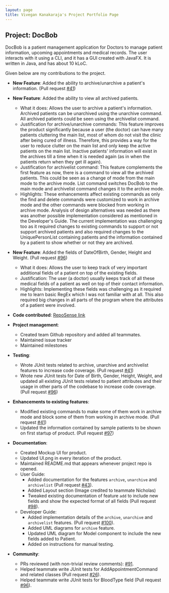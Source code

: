 ```yaml
---
layout: page
title: Vivegan Kanakaraja's Project Portfolio Page
---
```


## Project: DocBob

DocBob is a patient management application for Doctors to manage patient information, upcoming appointments and medical records. The user interacts with it using a CLI, and it has a GUI created with JavaFX. It is written in Java, and has about 10 kLoC.

Given below are my contributions to the project.

* **New Feature**: Added the ability to archive/unarchive a patient's information. (Pull request [\#41](https://github.com/AY2021S2-CS2103T-W12-1/tp/pull/41))
* **New Feature**: Added the ability to view all archived patients.
  * What it does: Allows the user to archive a patient's information. Archived patients can be unarchived using the unarchive command. All archived patients could be seen using the archivelist command.
  * Justification for archive/unarchive commands: This feature improves the product significantly because a user (the doctor) can have many patients cluttering the main list, most of whom do not visit the clinic after being cured of illness. Therefore, this provides a way for the user to reduce clutter on the main list and only keep the active patients on the main list. Inactive patients' information will exist in the archives till a time when it is needed again (as in when the patients return when they get ill again).
  * Justification for archivelist command: This feature complements the first feature as now, there is a command to view all the archived patients. This could be seen as a change of mode from the main mode to the archive mode. List command switches DocBob to the main mode and archivelist command changes it to the archive mode.
  * Highlights: These enhancements affect existing commands as only the find and delete commands were customized to work in archive mode and the other commands were blocked from working in archive mode. Analysis of design alternatives was needed as there was another possible implementation considered as mentioned in the Developer's Guide. The current implementation was challenging too as it required changes to existing commands to support or not support archived patients and also required changes to the UniquePersonList containing patients and the information contained by a patient to show whether or not they are archived.

* **New Feature**: Added the fields of DateOfBirth, Gender, Height and Weight. (Pull request [\#96](https://github.com/AY2021S2-CS2103T-W12-1/tp/pull/96))
  * What it does: Allows the user to keep track of very important additional fields of a patient on top of the existing fields.
  * Justification: The user (a doctor) usually keeps track of all these medical fields of a patient as well on top of their contact information.
  * Highlights: Implementing these fields was challenging as it required me to learn basic RegEx which I was not familiar with at all. This also required big changes in all parts of the program where the attributes of a patient were involved.

* **Code contributed**: [RepoSense link](https://nus-cs2103-ay2021s2.github.io/tp-dashboard/?search=&sort=groupTitle&sortWithin=title&timeframe=commit&mergegroup=&groupSelect=groupByRepos&breakdown=true&checkedFileTypes=docs~functional-code~test-code~other&since=&tabOpen=true&tabType=authorship&tabAuthor=vivegank&tabRepo=AY2021S2-CS2103T-W12-1%2Ftp%5Bmaster%5D&authorshipIsMergeGroup=false&authorshipFileTypes=docs~functional-code~test-code~other&authorshipIsBinaryFileTypeChecked=false)

* **Project management**:
  * Created team Github repository and added all teammates.
  * Maintained issue tracker
  * Maintained milestones

* **Testing**:
  * Wrote JUnit tests related to archive, unarchive and archivelist features to increase code coverage. (Pull request [\#41](https://github.com/AY2021S2-CS2103T-W12-1/tp/pull/41))
  * Wrote new JUnit tests for Date of Birth, Gender, Height, Weight, and updated all existing JUnit tests related to patient attributes and their usage in other parts of the codebase to increase code coverage.(Pull request [\#96](https://github.com/AY2021S2-CS2103T-W12-1/tp/pull/96))

* **Enhancements to existing features**:
  * Modified existing commands to make some of them work in archive mode and block some of them from working in archive mode. (Pull request [\#41](https://github.com/AY2021S2-CS2103T-W12-1/tp/pull/41/files))
  * Updated the information contained by sample patients to be shown on first startup of product. (Pull request [\#97](https://github.com/AY2021S2-CS2103T-W12-1/tp/pull/97))

* **Documentation**:
  * Created Mockup UI for product.
  * Updated UI.png in every iteration of the product.
  * Maintained README.md that appears whenever project repo is opened.
  * User Guide:
    * Added documentation for the features `archive`, `unarchive` and `archivelist` (Pull request [\#43](https://github.com/AY2021S2-CS2103T-W12-1/tp/pull/43)).
    * Added Layout section (Image credited to teammate Nicholas)
    * Tweaked existing documentation of feature `add` to include new fields and show the expected format of all fields (Pull request [\#98](https://github.com/AY2021S2-CS2103T-W12-1/tp/pull/98)).
  * Developer Guide:
    * Added implementation details of the `archive`, `unarchive` and `archivelist` features. (Pull request [\#100](https://github.com/AY2021S2-CS2103T-W12-1/tp/pull/100)).
    * Added UML diagrams for `archive` feature.
    * Updated UML diagram for Model component to include the new fields added to Patient.
    * Added on instructions for manual testing.

* **Community**:
  * PRs reviewed (with non-trivial review comments): [\#91](https://github.com/AY2021S2-CS2103T-W12-1/tp/pull/91).
  * Helped teammate write JUnit tests for AddAppointmentCommand and related classes (Pull request [\#26](https://github.com/AY2021S2-CS2103T-W12-1/tp/pull/26)).
  * Helped teammate write JUnit tests for BloodType field (Pull request [\#96](https://github.com/AY2021S2-CS2103T-W12-1/tp/pull/96)).
